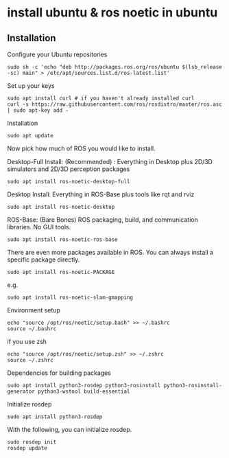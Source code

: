 # install ubuntu & ros noetic in ubuntu


## Installation 

Configure your Ubuntu repositories
```
sudo sh -c 'echo "deb http://packages.ros.org/ros/ubuntu $(lsb_release -sc) main" > /etc/apt/sources.list.d/ros-latest.list'
```
Set up your keys
```
sudo apt install curl # if you haven't already installed curl
curl -s https://raw.githubusercontent.com/ros/rosdistro/master/ros.asc | sudo apt-key add -
```


Installation

```
sudo apt update
```

Now pick how much of ROS you would like to install.

Desktop-Full Install: (Recommended) : Everything in Desktop plus 2D/3D simulators and 2D/3D perception packages
```
sudo apt install ros-noetic-desktop-full
```


Desktop Install: Everything in ROS-Base plus tools like rqt and rviz
```
sudo apt install ros-noetic-desktop
```

ROS-Base: (Bare Bones) ROS packaging, build, and communication libraries. No GUI tools.
```
sudo apt install ros-noetic-ros-base
```

There are even more packages available in ROS. You can always install a specific package directly.
```
sudo apt install ros-noetic-PACKAGE
```
e.g.
```
sudo apt install ros-noetic-slam-gmapping
```

Environment setup
```
echo "source /opt/ros/noetic/setup.bash" >> ~/.bashrc
source ~/.bashrc
```
if you use zsh 

```
echo "source /opt/ros/noetic/setup.zsh" >> ~/.zshrc
source ~/.zshrc
```

Dependencies for building packages


```
sudo apt install python3-rosdep python3-rosinstall python3-rosinstall-generator python3-wstool build-essential
```

Initialize rosdep

```
sudo apt install python3-rosdep
```

With the following, you can initialize rosdep.

```
sudo rosdep init
rosdep update
```
